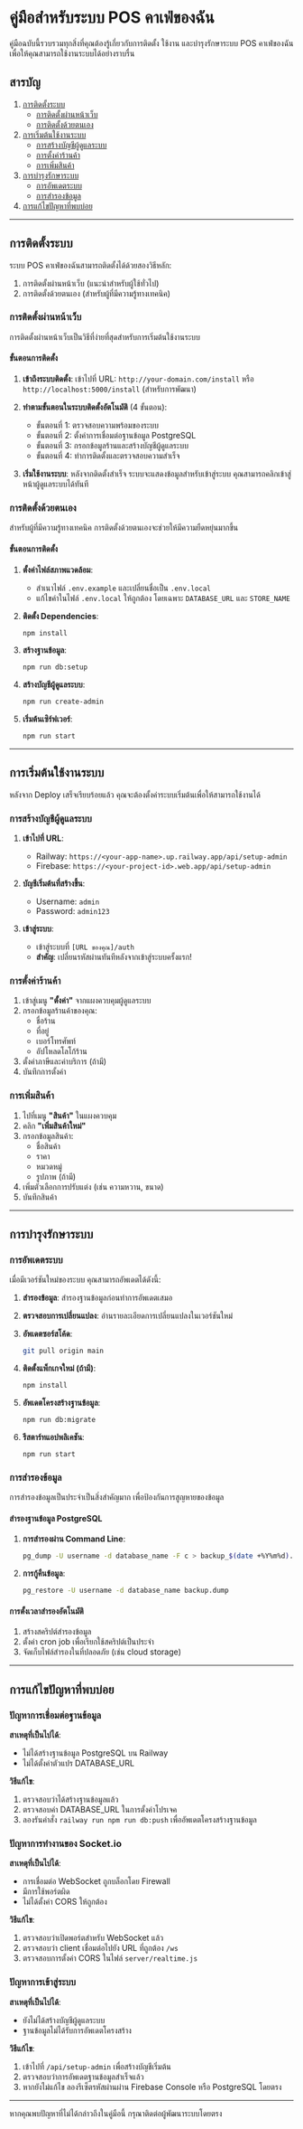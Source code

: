 # คู่มือสำหรับระบบ POS คาเฟ่ของฉัน

คู่มือฉบับนี้รวบรวมทุกสิ่งที่คุณต้องรู้เกี่ยวกับการติดตั้ง ใช้งาน และบำรุงรักษาระบบ POS คาเฟ่ของฉัน เพื่อให้คุณสามารถใช้งานระบบได้อย่างราบรื่น

## สารบัญ
1. [การติดตั้งระบบ](#การติดตั้งระบบ)
   - [การติดตั้งผ่านหน้าเว็บ](#การติดตั้งผ่านหน้าเว็บ)
   - [การติดตั้งด้วยตนเอง](#การติดตั้งด้วยตนเอง)
2. [การเริ่มต้นใช้งานระบบ](#การเริ่มต้นใช้งานระบบ)
   - [การสร้างบัญชีผู้ดูแลระบบ](#การสร้างบัญชีผู้ดูแลระบบ)
   - [การตั้งค่าร้านค้า](#การตั้งค่าร้านค้า)
   - [การเพิ่มสินค้า](#การเพิ่มสินค้า)
3. [การบำรุงรักษาระบบ](#การบำรุงรักษาระบบ)
   - [การอัพเดตระบบ](#การอัพเดตระบบ)
   - [การสำรองข้อมูล](#การสำรองข้อมูล)
4. [การแก้ไขปัญหาที่พบบ่อย](#การแก้ไขปัญหาที่พบบ่อย)

---

## การติดตั้งระบบ

ระบบ POS คาเฟ่ของฉันสามารถติดตั้งได้ด้วยสองวิธีหลัก:

1. การติดตั้งผ่านหน้าเว็บ (แนะนำสำหรับผู้ใช้ทั่วไป)
2. การติดตั้งด้วยตนเอง (สำหรับผู้ที่มีความรู้ทางเทคนิค)

### การติดตั้งผ่านหน้าเว็บ

การติดตั้งผ่านหน้าเว็บเป็นวิธีที่ง่ายที่สุดสำหรับการเริ่มต้นใช้งานระบบ

#### ขั้นตอนการติดตั้ง

1. **เข้าถึงระบบติดตั้ง**:
   เข้าไปที่ URL: `http://your-domain.com/install` หรือ `http://localhost:5000/install` (สำหรับการพัฒนา)

2. **ทำตามขั้นตอนในระบบติดตั้งอัตโนมัติ** (4 ขั้นตอน):
   - ขั้นตอนที่ 1: ตรวจสอบความพร้อมของระบบ
   - ขั้นตอนที่ 2: ตั้งค่าการเชื่อมต่อฐานข้อมูล PostgreSQL
   - ขั้นตอนที่ 3: กรอกข้อมูลร้านและสร้างบัญชีผู้ดูแลระบบ
   - ขั้นตอนที่ 4: ทำการติดตั้งและตรวจสอบความสำเร็จ

3. **เริ่มใช้งานระบบ**:
   หลังจากติดตั้งสำเร็จ ระบบจะแสดงข้อมูลสำหรับเข้าสู่ระบบ คุณสามารถคลิกเข้าสู่หน้าผู้ดูแลระบบได้ทันที

### การติดตั้งด้วยตนเอง

สำหรับผู้ที่มีความรู้ทางเทคนิค การติดตั้งด้วยตนเองจะช่วยให้มีความยืดหยุ่นมากขึ้น

#### ขั้นตอนการติดตั้ง

1. **ตั้งค่าไฟล์สภาพแวดล้อม**:
   - สำเนาไฟล์ `.env.example` และเปลี่ยนชื่อเป็น `.env.local`
   - แก้ไขค่าในไฟล์ `.env.local` ให้ถูกต้อง โดยเฉพาะ `DATABASE_URL` และ `STORE_NAME`

2. **ติดตั้ง Dependencies**:
   ```bash
   npm install
   ```

3. **สร้างฐานข้อมูล**:
   ```bash
   npm run db:setup
   ```

4. **สร้างบัญชีผู้ดูแลระบบ**:
   ```bash
   npm run create-admin
   ```

5. **เริ่มต้นเซิร์ฟเวอร์**:
   ```bash
   npm run start
   ```

---

## การเริ่มต้นใช้งานระบบ

หลังจาก Deploy เสร็จเรียบร้อยแล้ว คุณจะต้องตั้งค่าระบบเริ่มต้นเพื่อให้สามารถใช้งานได้

### การสร้างบัญชีผู้ดูแลระบบ

1. **เข้าไปที่ URL**:
   - Railway: `https://<your-app-name>.up.railway.app/api/setup-admin`
   - Firebase: `https://<your-project-id>.web.app/api/setup-admin`

2. **บัญชีเริ่มต้นที่สร้างขึ้น**:
   - Username: `admin`
   - Password: `admin123`

3. **เข้าสู่ระบบ**:
   - เข้าสู่ระบบที่ `[URL ของคุณ]/auth`
   - **สำคัญ**: เปลี่ยนรหัสผ่านทันทีหลังจากเข้าสู่ระบบครั้งแรก!

### การตั้งค่าร้านค้า

1. เข้าสู่เมนู **"ตั้งค่า"** จากแผงควบคุมผู้ดูแลระบบ
2. กรอกข้อมูลร้านค้าของคุณ:
   - ชื่อร้าน
   - ที่อยู่
   - เบอร์โทรศัพท์
   - อัปโหลดโลโก้ร้าน
3. ตั้งค่าภาษีและค่าบริการ (ถ้ามี)
4. บันทึกการตั้งค่า

### การเพิ่มสินค้า

1. ไปที่เมนู **"สินค้า"** ในแผงควบคุม
2. คลิก **"เพิ่มสินค้าใหม่"**
3. กรอกข้อมูลสินค้า:
   - ชื่อสินค้า
   - ราคา
   - หมวดหมู่
   - รูปภาพ (ถ้ามี)
4. เพิ่มตัวเลือกการปรับแต่ง (เช่น ความหวาน, ขนาด)
5. บันทึกสินค้า

---

## การบำรุงรักษาระบบ

### การอัพเดตระบบ

เมื่อมีเวอร์ชันใหม่ของระบบ คุณสามารถอัพเดตได้ดังนี้:

1. **สำรองข้อมูล**:
   สำรองฐานข้อมูลก่อนทำการอัพเดตเสมอ
   
2. **ตรวจสอบการเปลี่ยนแปลง**:
   อ่านรายละเอียดการเปลี่ยนแปลงในเวอร์ชันใหม่

3. **อัพเดตซอร์สโค้ด**:
   ```bash
   git pull origin main
   ```

4. **ติดตั้งแพ็กเกจใหม่ (ถ้ามี)**:
   ```bash
   npm install
   ```

5. **อัพเดตโครงสร้างฐานข้อมูล**:
   ```bash
   npm run db:migrate
   ```

6. **รีสตาร์ทแอปพลิเคชัน**:
   ```bash
   npm run start
   ```

### การสำรองข้อมูล

การสำรองข้อมูลเป็นประจำเป็นสิ่งสำคัญมาก เพื่อป้องกันการสูญหายของข้อมูล

#### สำรองฐานข้อมูล PostgreSQL

1. **การสำรองผ่าน Command Line**:
   ```bash
   pg_dump -U username -d database_name -F c > backup_$(date +%Y%m%d).dump
   ```

2. **การกู้คืนข้อมูล**:
   ```bash
   pg_restore -U username -d database_name backup.dump
   ```

#### การตั้งเวลาสำรองอัตโนมัติ

1. สร้างสคริปต์สำรองข้อมูล
2. ตั้งค่า cron job เพื่อเรียกใช้สคริปต์เป็นประจำ
3. จัดเก็บไฟล์สำรองในที่ปลอดภัย (เช่น cloud storage)

---

## การแก้ไขปัญหาที่พบบ่อย

### ปัญหาการเชื่อมต่อฐานข้อมูล

**สาเหตุที่เป็นไปได้**:
- ไม่ได้สร้างฐานข้อมูล PostgreSQL บน Railway
- ไม่ได้ตั้งค่าตัวแปร DATABASE_URL

**วิธีแก้ไข**:
1. ตรวจสอบว่าได้สร้างฐานข้อมูลแล้ว
2. ตรวจสอบค่า DATABASE_URL ในการตั้งค่าโปรเจค
3. ลองรันคำสั่ง `railway run npm run db:push` เพื่ออัพเดตโครงสร้างฐานข้อมูล

### ปัญหาการทำงานของ Socket.io

**สาเหตุที่เป็นไปได้**:
- การเชื่อมต่อ WebSocket ถูกบล็อกโดย Firewall
- มีการใช้พอร์ตผิด
- ไม่ได้ตั้งค่า CORS ให้ถูกต้อง

**วิธีแก้ไข**:
1. ตรวจสอบว่าเปิดพอร์ตสำหรับ WebSocket แล้ว
2. ตรวจสอบว่า client เชื่อมต่อไปยัง URL ที่ถูกต้อง `/ws`
3. ตรวจสอบการตั้งค่า CORS ในไฟล์ `server/realtime.js`

### ปัญหาการเข้าสู่ระบบ

**สาเหตุที่เป็นไปได้**:
- ยังไม่ได้สร้างบัญชีผู้ดูแลระบบ
- ฐานข้อมูลไม่ได้รับการอัพเดตโครงสร้าง

**วิธีแก้ไข**:
1. เข้าไปที่ `/api/setup-admin` เพื่อสร้างบัญชีเริ่มต้น
2. ตรวจสอบว่าการอัพเดตฐานข้อมูลสำเร็จแล้ว
3. หากยังไม่แก้ไข ลองรีเซ็ตรหัสผ่านผ่าน Firebase Console หรือ PostgreSQL โดยตรง

---

หากคุณพบปัญหาที่ไม่ได้กล่าวถึงในคู่มือนี้ กรุณาติดต่อผู้พัฒนาระบบโดยตรง